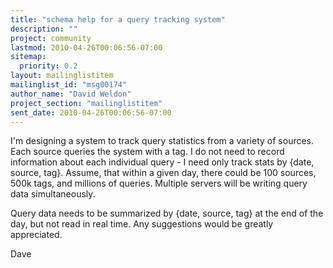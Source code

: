 ```yaml
---
title: "schema help for a query tracking system"
description: ""
project: community
lastmod: 2010-04-26T00:06:56-07:00
sitemap:
  priority: 0.2
layout: mailinglistitem
mailinglist_id: "msg00174"
author_name: "David Weldon"
project_section: "mailinglistitem"
sent_date: 2010-04-26T00:06:56-07:00
---
```



I'm designing a system to track query statistics from a variety of
sources. Each source queries the system with a tag. I do not need to
record information about each individual query - I need only track
stats by {date, source, tag}. Assume, that within a given day, there
could be 100 sources, 500k tags, and millions of queries. Multiple
servers will be writing query data simultaneously.

Query data needs to be summarized by {date, source, tag} at the end of
the day, but not read in real time. Any suggestions would be greatly
appreciated.

Dave

